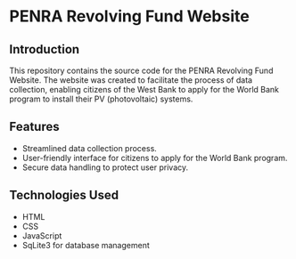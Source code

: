 # PENRA Revolving Fund Website

## Introduction
This repository contains the source code for the PENRA Revolving Fund Website. The website was created to facilitate the process of data collection, enabling citizens of the West Bank to apply for the World Bank program to install their PV (photovoltaic) systems.

## Features
- Streamlined data collection process.
- User-friendly interface for citizens to apply for the World Bank program.
- Secure data handling to protect user privacy.

## Technologies Used
- HTML
- CSS
- JavaScript
- SqLite3 for database management



